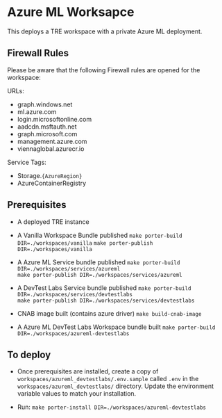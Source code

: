 # Azure ML Worksapce

This deploys a TRE workspace with a private Azure ML deployment.

## Firewall Rules

Please be aware that the following Firewall rules are opened for the workspace:

URLs:

- graph.windows.net
- ml.azure.com
- login.microsoftonline.com
- aadcdn.msftauth.net
- graph.microsoft.com
- management.azure.com
- viennaglobal.azurecr.io

Service Tags:

- Storage.`{AzureRegion}`
- AzureContainerRegistry

## Prerequisites

- A deployed TRE instance

- A Vanilla Workspace Bundle published
    `make porter-build DIR=./workspaces/vanilla`
    `make porter-publish DIR=./workspaces/vanilla`

- A Azure ML Service bundle published
    `make porter-build DIR=./workspaces/services/azureml`  
    `make porter-publish DIR=./workspaces/services/azureml`

- A DevTest Labs Service bundle published
    `make porter-build DIR=./workspaces/services/devtestlabs`  
    `make porter-publish DIR=./workspaces/services/devtestlabs`

- CNAB image built (contains azure driver)
    `make build-cnab-image`

- A Azure ML DevTest Labs Workspace bundle built
    `make porter-build DIR=./workspaces/azureml-devtestlabs`

## To deploy

- Once prerequisites are installed, create a copy of `workspaces/azureml_devtestlabs/.env.sample` called `.env` in the  `workspaces/azureml_devtestlabs/` directory. Update the environment variable values to match your installation.

- Run: `make porter-install DIR=./workspaces/azureml-devtestlabs`
